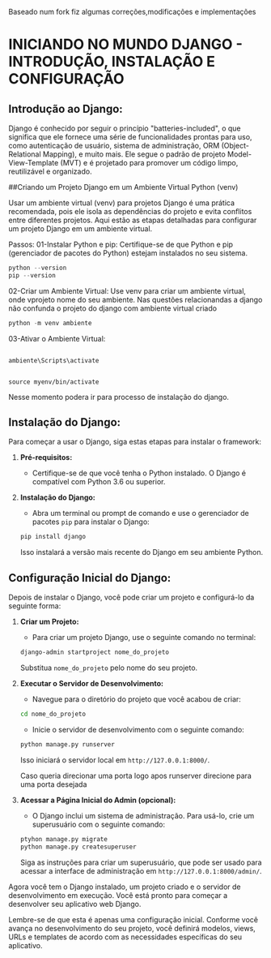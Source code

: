 Baseado num fork fiz algumas correções,modificações e implementações

# INICIANDO NO MUNDO DJANGO - INTRODUÇÃO, INSTALAÇÃO E CONFIGURAÇÃO

## Introdução ao Django:
Django é conhecido por seguir o princípio "batteries-included", o que significa que ele fornece uma série de funcionalidades prontas para uso, como autenticação de usuário, sistema de administração, ORM (Object-Relational Mapping), e muito mais. Ele segue o padrão de projeto Model-View-Template (MVT) e é projetado para promover um código limpo, reutilizável e organizado.


##Criando um Projeto Django em um Ambiente Virtual Python (venv)

Usar um ambiente virtual (venv) para projetos Django é uma prática recomendada, pois ele isola as dependências do projeto e evita conflitos entre diferentes projetos. Aqui estão as etapas detalhadas para configurar um projeto Django em um ambiente virtual.

Passos:
01-Instalar Python e pip: Certifique-se de que Python e pip (gerenciador de pacotes do Python) estejam instalados no seu sistema.

```Python
python --version
pip --version
```

02-Criar um Ambiente Virtual: Use venv para criar um ambiente virtual, onde vprojeto nome do seu ambiente. Nas questões relacionandas a django não confunda o projeto do django com ambiente virtual criado 

```Python
python -m venv ambiente
```

03-Ativar o Ambiente Virtual:

```WIndows

ambiente\Scripts\activate

```

```Macos e Linux

source myenv/bin/activate

```
Nesse momento podera ir para processo de instalação do django.


## Instalação do Django:
Para começar a usar o Django, siga estas etapas para instalar o framework:

1. **Pré-requisitos:**
   - Certifique-se de que você tenha o Python instalado. O Django é compatível com Python 3.6 ou superior.

2. **Instalação do Django:**
   - Abra um terminal ou prompt de comando e use o gerenciador de pacotes `pip` para instalar o Django:

   ```bash
   pip install django
   ```

   Isso instalará a versão mais recente do Django em seu ambiente Python.

## Configuração Inicial do Django:
Depois de instalar o Django, você pode criar um projeto e configurá-lo da seguinte forma:

1. **Criar um Projeto:**
   - Para criar um projeto Django, use o seguinte comando no terminal:

   ```bash
   django-admin startproject nome_do_projeto
   ```

   Substitua `nome_do_projeto` pelo nome do seu projeto.

2. **Executar o Servidor de Desenvolvimento:**
   - Navegue para o diretório do projeto que você acabou de criar:

   ```bash
   cd nome_do_projeto
   ```

   - Inicie o servidor de desenvolvimento com o seguinte comando:

   ```bash
   python manage.py runserver
   ```

   Isso iniciará o servidor local em `http://127.0.0.1:8000/`.

   Caso queria direcionar uma porta logo apos runserver direcione para uma porta desejada

4. **Acessar a Página Inicial do Admin (opcional):**
   - O Django inclui um sistema de administração. Para usá-lo, crie um superusuário com o seguinte comando:

   ```bash
   ptyhon manage.py migrate
   python manage.py createsuperuser
   ```

   Siga as instruções para criar um superusuário, que pode ser usado para acessar a interface de administração em `http://127.0.0.1:8000/admin/`.

Agora você tem o Django instalado, um projeto criado e o servidor de desenvolvimento em execução. Você está pronto para começar a desenvolver seu aplicativo web Django.

Lembre-se de que esta é apenas uma configuração inicial. Conforme você avança no desenvolvimento do seu projeto, você definirá modelos, views, URLs e templates de acordo com as necessidades específicas do seu aplicativo.
